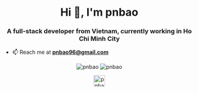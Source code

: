 <h1 align="center">Hi 👋, I'm pnbao</h1>
<h3 align="center">A full-stack developer from Vietnam, currently working in Ho Chi Minh City</h3>

- 📫 Reach me at **pnbao96@gmail.com**

<p align="center"><img align="center" src="https://github-readme-stats.vercel.app/api/top-langs/?username=pnbao&layout=compact&hide=html&theme=dark" alt="pnbao" />
  <img align="center" src="https://github-readme-stats.vercel.app/api?username=pnbao&show_icons=true&&theme=dark" alt="pnbao"　/></p>

<p align="center">
<a href="https://linkedin.com/in/pnbao" target="blank"><img align="center" src="https://cdn.jsdelivr.net/npm/simple-icons@3.0.1/icons/linkedin.svg" alt="pnbao" height="30" width="30" /></a>
</p>
